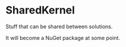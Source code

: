 # SharedKernel

Stuff that can be shared between solutions.

It will become a NuGet package at some point.